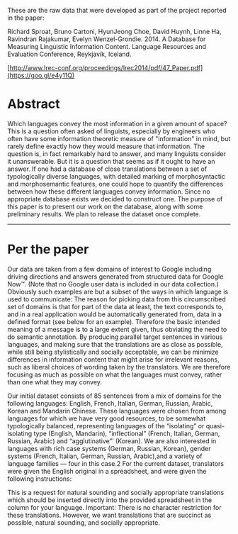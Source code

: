 These are the raw data that were developed as part of the project reported in
the paper:

Richard Sproat, Bruno Cartoni, HyunJeong Choe, David Huynh, Linne Ha, Ravindran
Rajakumar, Evelyn Wenzel-Grondie. 2014.  A Database for Measuring Linguistic
Information Content. Language Resources and Evaluation Conference, Reykjavík,
Iceland.

[http://www.lrec-conf.org/proceedings/lrec2014/pdf/47_Paper.pdf](https://goo.gl/e4y11Q)

# Abstract

Which languages convey the most information in a given amount of space? This is
a question often asked of linguists, especially by engineers who often have some
information theoretic measure of "information" in mind, but rarely define
exactly how they would measure that information. The question is, in fact
remarkably hard to answer, and many linguists consider it unanswerable. But it
is a question that seems as if it ought to have an answer. If one had a database
of close translations between a set of typologically diverse languages, with
detailed marking of morphosyntactic and morphosemantic features, one could hope
to quantify the differences between how these different languages convey
information. Since no appropriate database exists we decided to construct
one. The purpose of this paper is to present our work on the database, along
with some preliminary results. We plan to release the dataset once complete.

<hr>

# Per the paper

Our data are taken from a few domains of interest to Google including driving
directions and answers generated from structured data for Google Now™. (Note
that no Google user data is included in our data collection.)  Obviously such
examples are but a subset of the ways in which language is used to communicate:
The reason for picking data from this circumscribed set of domains is that for
part of the data at least, the text corresponds to, and in a real application
would be automatically generated from, data in a defined format (see below for
an example). Therefore the basic intended meaning of a message is to a large
extent given, thus obviating the need to do semantic annotation. By producing
parallel target sentences in various languages, and making sure that the
translations are as close as possible, while still being stylistically and
socially acceptable, we can be minimize differences in information content that
might arise for irrelevant reasons, such as liberal choices of wording taken by
the translators. We are therefore focusing as much as possible on what the
languages must convey, rather than one what they may convey.

Our initial dataset consists of 85 sentences from a mix of domains for the
following languages: English, French, Italian, German, Russian, Arabic, Korean
and Mandarin Chinese. These languages were chosen from among languages for which
we have very good resources, to be somewhat typologically balanced, representing
languages of the “isolating” or quasi-isolating type (English, Mandarin),
“inflectional” (French, Italian, German, Russian, Arabic) and “agglutinative”’
(Korean). We are also interested in languages with rich case systems (German,
Russian, Korean), gender systems (French, Italian, German, Russian, Arabic),and
a variety of language families — four in this case.2 For the current dataset,
translators were given the English original in a spreadsheet, and were given the
following instructions:

This is a request for natural sounding and socially appropriate translations
which should be inserted directly into the provided spreadsheet in the column
for your language.  Important: There is no character restriction for these
translations. However, we want translations that are succinct as possible,
natural sounding, and socially appropriate.
